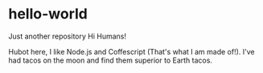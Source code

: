 # hello-world
Just another repository
Hi Humans!

Hubot here, I like Node.js and Coffescript (That's what I am made of!).
I've had tacos on the moon and find them superior to Earth tacos.

